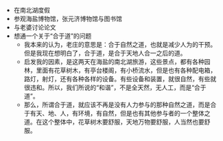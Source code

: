 - 在南北湖度假
- 参观海盐博物馆，张元济博物馆与图书馆
- 与老婆讨论论文
- 想通一个关于“合于道”的问题
	- 我本来的认为，老庄的意思是：合于自然之道，也就是减少人为的干预。但是我现在想明白了，合于道，是合于天地人合一之后的道。
	- 启发我的因素，是这两天在海盐的南北湖旅游，这些景点，都有各种园林，里面有花草树木，有亭台楼阁，有小桥流水，但是也有各种配电箱，路灯，射灯，还有各种各样的设备。有些设备和装置，就很自然，有些就很违和。所以，我们所说的“和谐”，不是全天然，无人工，而是“合于道”。
	- 那么，所谓合于道，就应该不再是没有人力参与的那种自然之道，而是合于有天、地、人，有环境，有自然，但是也有其他参与者的一个整体之道。在这个整体中，花草树木要舒服，天地万物要舒服，人当然也要舒服。
